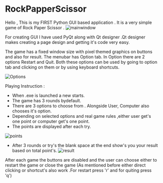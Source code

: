 # RockPapperScissor
Hello ,
This is my FIRST Python GUI based application .
It is a very simple game of Rock Paper Scissor .
![mainwindow](https://user-images.githubusercontent.com/108187933/177034652-7b2c7776-2946-4360-9925-8e7c09d67059.JPG)

For creating GUI I have used PyQt along with Qt designer .Qt designer makes creating a page design and getting it's code very easy.

The game has a fixed window size with pixel themed graphics on buttons and also for result.
The menubar has Option tab. In Option there are 2 options Restart and Quit. Both these options can be used by going to option tab and clicking on them or by using keyboard shortcuts.

![Options](https://user-images.githubusercontent.com/108187933/177034974-fbff98e9-a94d-4ca4-b59f-c6413bf626f7.JPG)

Playing Instruction :
- When .exe is launched a new starts.
- The game has 3 rounds bydefault.
- There  are 3 options to choose from . Alongside User, Computer also chooses it's option.
- Depending on selected options and real game rules ,either user get's one point or computer get's one point.
- The points are displayed after each try.

![points](https://user-images.githubusercontent.com/108187933/177035112-8db8bf3e-b657-4880-a939-41fbcb654908.JPG)
- After 3 rounds or try's the blank space at the end show's you your result based on total point's.
![result](https://user-images.githubusercontent.com/108187933/177035170-9abbb62c-3c8a-4268-8940-ba3f0225ca4b.JPG)


After each game the buttons are disabled and the user can choose either to restart the game or close the game
(As mentioned before either direct clicking or shortcut's also work .For restart press 'r' and for quiting press 'q')

